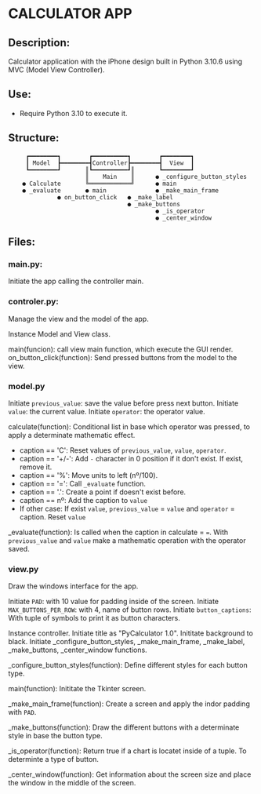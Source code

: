 
# CALCULATOR APP

## Description:

Calculator application with the iPhone design built in Python 3.10.6 using MVC (Model View Controller).

## Use:

- Require Python 3.10 to execute it. 

## Structure:


```
     ┏━━━━━━━━┓        ┏━━━━━━━━━━┓        ┏━━━━━━━━┓
     ┃ Model  ┣━━━━━━━━┫Controller┣━━━━━━━━┫  View  ┃
     ┗━━━━━━━━┛       ║┗━━━━━━━━━━┛║       ┗━━━━━━━━┛
                      ║    Main    ║      ● _configure_button_styles
    ● Calculate       ╚════════════╝      ● main
    ● _evaluate       ● main              ● _make_main_frame
 		      ● on_button_click   ● _make_label
		                          ● _make_buttons
                                          ● _is_operator
                                          ● _center_window

```

## Files:

### main.py:

Initiate the app calling the controller main.


### controler.py:

Manage the view and the model of the app.

Instance Model and View class.

main(funcion): call view main function, which execute the GUI render.
on_button_click(function): Send pressed buttons from the model to the view.


### model.py

Initiate `previous_value`: save the value before press next button.
Initiate `value`: the current value.
Initiate `operator`: the operator value.

calculate(function): Conditional list in base which operator was pressed, to apply a determinate mathematic effect.

- caption == 'C': Reset values of `previous_value`, `value`, `operator`.
- caption == '+/-': Add `-` character in 0 position if it don't exist. If exist, remove it.
- caption == '%': Move units to left (nº/100).
- caption == '=': Call `_evaluate` function.
- caption == '.': Create a point if doesn't exist before.
- caption == nº: Add the caption to `value`
- If other case: If exist `value`, `previous_value` = `value` and `operator` = caption. Reset `value`

_evaluate(function): Is called when the caption in calculate = `=`. With `previous_value` and `value` make a mathematic operation with the operator saved.


### view.py

Draw the windows interface for the app.

Initiate `PAD`: with 10 value for padding inside of the screen.
Initiate `MAX_BUTTONS_PER_ROW`: with 4, name of button rows.
Initiate `button_captions`: With tuple of symbols to print it as button characters.

Instance controller.
Initiate title as "PyCalculator 1.0".
Inititate background to black.
Initiate _configure_button_styles, _make_main_frame, _make_label, _make_buttons, _center_window functions.

_configure_button_styles(function): Define different styles for each button type.

main(function): Inititate the Tkinter screen.

_make_main_frame(function): Create a screen and apply the indor padding with `PAD`.

_make_buttons(function): Draw the different buttons with a determinate style in base the button type.

_is_operator(function): Return true if a chart is locatet inside of a tuple. To determinte a type of button.

_center_window(function): Get information about the screen size and place the window in the middle of the screen.



